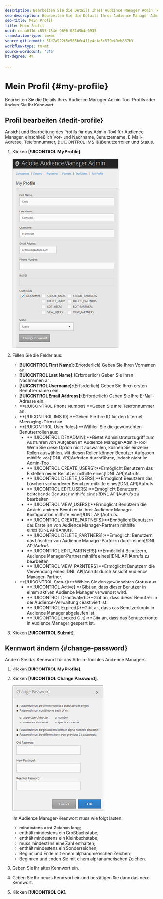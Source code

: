 ```yaml
---
description: Bearbeiten Sie die Details Ihres Audience Manager Admin Tool-Profils oder ändern Sie Ihr Kennwort.
seo-description: Bearbeiten Sie die Details Ihres Audience Manager Admin Tool-Profils oder ändern Sie Ihr Kennwort.
seo-title: Mein Profil
title: Mein Profil
uuid: ccaa611d-c855-484e-9696-081d9b4e0935
translation-type: tm+mt
source-git-commit: 57d7a92265e565b6c411e4cfa5c579e40eb837b3
workflow-type: tm+mt
source-wordcount: '346'
ht-degree: 4%

---
```



# Mein Profil {#my-profile}

Bearbeiten Sie die Details Ihres Audience Manager Admin Tool-Profils oder ändern Sie Ihr Kennwort.

<!-- c_my_profile.xml -->

## Profil bearbeiten {#edit-profile}

Ansicht und Bearbeitung des Profils für das Admin-Tool für Audience Manager, einschließlich Vor- und Nachname, Benutzername, E-Mail-Adresse, Telefonnummer, [!UICONTROL IMS ID]Benutzerrollen und Status.

<!-- t_edit_profile.xml -->

1. Klicken **[!UICONTROL My Profile]**.

   ![Schritt-Ergebnis](assets/profile.png)

2. Füllen Sie die Felder aus:
   * **[!UICONTROL First Name]:**(Erforderlich) Geben Sie Ihren Vornamen an.
   * **[!UICONTROL Last Name]:**(Erforderlich) Geben Sie Ihren Nachnamen an.
   * **[!UICONTROL Username]:**(Erforderlich) Geben Sie Ihren ersten Benutzernamen ein.
   * **[!UICONTROL Email Address]:**(Erforderlich) Geben Sie Ihre E-Mail-Adresse ein.
   * **[!UICONTROL Phone Number]:**Geben Sie Ihre Telefonnummer an.
   * **[!UICONTROL IMS ID]:**Geben Sie Ihre ID für den Internet Messaging-Dienst an.
   * **[!UICONTROL User Roles]:**Wählen Sie die gewünschten Benutzerrollen aus:
      * **[!UICONTROL DEXADMIN]:**Bietet Administratorzugriff zum Ausführen von Aufgaben im Audience Manager-Admin-Tool. Wenn Sie diese Option nicht auswählen, können Sie einzelne Rollen auswählen. Mit diesen Rollen können Benutzer Aufgaben mithilfe von[!DNL API]Aufrufen durchführen, jedoch nicht im Admin-Tool.
      * **[!UICONTROL CREATE_USERS]:**Ermöglicht Benutzern das Erstellen neuer Benutzer mithilfe eines[!DNL API]Aufrufs.
      * **[!UICONTROL DELETE_USERS]:**Ermöglicht Benutzern das Löschen vorhandener Benutzer mithilfe eines[!DNL API]Aufrufs.
      * **[!UICONTROL EDIT_USERS]:**Ermöglicht Benutzern, bestehende Benutzer mithilfe eines[!DNL API]Aufrufs zu bearbeiten.
      * **[!UICONTROL VIEW_USERS]:**Ermöglicht Benutzern die Ansicht anderer Benutzer in Ihrer Audience Manager-Konfiguration mithilfe eines[!DNL API]Aufrufs.
      * **[!UICONTROL CREATE_PARTNERS]:**Ermöglicht Benutzern das Erstellen von Audience Manager-Partnern mithilfe eines[!DNL API]Anrufs.
      * **[!UICONTROL DELETE_PARTNERS]:**Ermöglicht Benutzern das Löschen von Audience Manager-Partnern durch einen[!DNL API]Aufruf.
      * **[!UICONTROL EDIT_PARTNERS]:**Ermöglicht Benutzern, Audience Manager-Partner mithilfe eines[!DNL API]Anrufs zu bearbeiten.
      * **[!UICONTROL VIEW_PARNTERS]:**Ermöglicht Benutzern die Verwendung eines[!DNL API]Anrufs durch Ansicht Audience Manager-Partner.
   * **[!UICONTROL Status]:**Wählen Sie den gewünschten Status aus:
      * **[!UICONTROL Active]:**Gibt an, dass dieser Benutzer in einem aktiven Audience Manager verwendet wird.
      * **[!UICONTROL Deactivated]:**Gibt an, dass dieser Benutzer in der Audience-Verwaltung deaktiviert ist.
      * **[!UICONTROL Expired]:**Gibt an, dass das Benutzerkonto in Audience Manager abgelaufen ist.
      * **[!UICONTROL Locked Out]:**Gibt an, dass das Benutzerkonto in Audience Manager gesperrt ist.
3. Klicken **[!UICONTROL Submit]**.

## Kennwort ändern {#change-password}

Ändern Sie das Kennwort für das Admin-Tool des Audience Managers.

<!-- t_change_password.xml -->

1. Klicken **[!UICONTROL My Profile]**.
1. Klicken **[!UICONTROL Change Password]**.

   ![](assets/change_password.png)

   Ihr Audience Manager-Kennwort muss wie folgt lauten:

   * mindestens acht Zeichen lang;
   * enthält mindestens ein Großbuchstabe;
   * enthält mindestens ein Kleinbuchstabe;
   * muss mindestens eine Zahl enthalten;
   * enthält mindestens ein Sonderzeichen;
   * Beginn und Ende mit einem alphanumerischen Zeichen;
   * Beginnen und enden Sie mit einem alphanumerischen Zeichen.

1. Geben Sie Ihr altes Kennwort ein.
1. Geben Sie Ihr neues Kennwort ein und bestätigen Sie dann das neue Kennwort.
1. Klicken **[!UICONTROL OK]**.